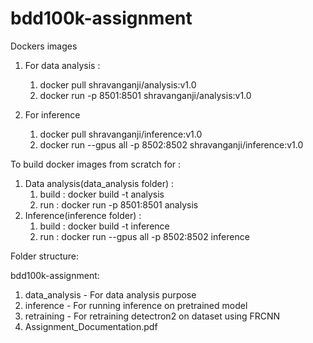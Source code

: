 # bdd100k-assignment

Dockers images

   1. For data analysis :
      1. docker pull shravanganji/analysis:v1.0
      2. docker run -p 8501:8501 shravanganji/analysis:v1.0

   2. For inference
      1. docker pull shravanganji/inference:v1.0
      2. docker run --gpus all -p 8502:8502 shravanganji/inference:v1.0
  
To build docker images from scratch for :
   1. Data analysis(data_analysis folder) :
      1. build : docker build -t analysis
      2. run : docker run -p 8501:8501 analysis
   2. Inference(inference folder) :
      1. build : docker build -t inference
      2. run : docker run --gpus all -p 8502:8502 inference

Folder structure:

bdd100k-assignment:
   1. data_analysis - For data analysis purpose
   2. inference - For running inference on pretrained model
   3. retraining - For retraining detectron2 on dataset using FRCNN
   4. Assignment_Documentation.pdf


   
